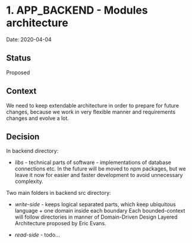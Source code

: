 # 1. APP_BACKEND - Modules architecture

Date: 2020-04-04

## Status

Proposed

## Context

We need to keep extendable architecture in order to prepare for future changes, 
because we work in very flexible manner and requirements changes and evolve a lot.

## Decision

In backend directory:
- *libs* - technical parts of software - implementations of database connections etc. In the future will be moved to npm packages, 
but we leave it now for easier and faster development to avoid unnecessary complexity.

Two main folders in backend src directory:
- *write-side* - keeps logical separated parts, which keep ubiquitous language + one domain inside each boundary
Each bounded-context will follow directories in manner of Domain-Driven Design Layered Architecture proposed by Eric Evans.

- *read-side* - todo...
